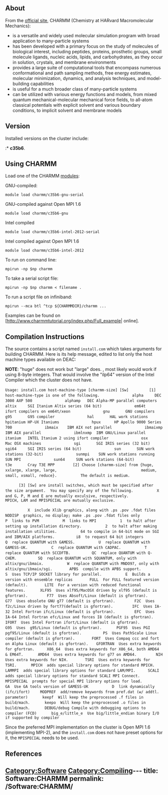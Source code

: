 ## About

From the [official site](http://www.charmm.org/), CHARMM (Chemistry at
HARvard Macromolecular Mechanics):

  - is a versatile and widely used molecular simulation program with
    broad application to many-particle systems
  - has been developed with a primary focus on the study of molecules of
    biological interest, including peptides, proteins, prosthetic
    groups, small molecule ligands, nucleic acids, lipids, and
    carbohydrates, as they occur in solution, crystals, and membrane
    environments
  - provides a large suite of computational tools that encompass
    numerous conformational and path sampling methods, free energy
    estimates, molecular minimization, dynamics, and analysis
    techniques, and model-building capabilities
  - is useful for a much broader class of many-particle systems
  - can be utilized with various energy functions and models, from mixed
    quantum mechanical-molecular mechanical force fields, to all-atom
    classical potentials with explicit solvent and various boundary
    conditions, to implicit solvent and membrane models

## Version

Installed versions on the cluster include:

:\* **c35b6**.

## Using CHARMM

Load one of the CHARMM
[modules](Quick_Start_Guide:Environment_Modules "wikilink"):

GNU-compiled:

`module load charmm/c35b6-gnu-serial`

GNU-compiled against Open MPI 1.6

`module load charmm/c35b6-gnu`

Intel compiled

`module load charmm/c35b6-intel-2012-serial`

Intel compiled against Open MPI 1.6

`module load charmm/c35b6-intel-2012`

To run on command line:

`mpirun -np $np charmm`

To take a serial script file:

`mpirun -np $np charmm < filename .`

To run a script file on infiniband:

`mpirun --mca btl ^tcp ${CHARMMDIR}/charmm ...`

Examples can be found on
\[<http://www.charmmtutorial.org/index.php/Full_example>| online\].

## Compilation Instructions

The source contains a script named `install.com` which takes arguments
for building CHARMM. Here is its help message, edited to list only the
host machine types available on DEAC:

**NOTE**: "huge" does not work but "large" does. , most likely would
work if using 8-byte integers. That would involve the "ilp64" version of
the Intel Compiler which the cluster does not
have.

`Usage: install.com host-machine-type [charmm-size] [Sw]`
`  `
`      [1] host-machine-type is one of the following.`
`              alpha     DEC 3000 AXP 500`
`              alphamp   DEC Alpha-MP parallel computers`
`              altix     SGI Itanium Altix series (64 bit)`
`              em64t     ifort compilers on em64t/xeon`
`              gnu       GNU compilers`
`              g95       G95 compiler`
`              hal       HAL work stations`
`              hpitanium HP-UX Itaniums`
`              hpux      HP Apollo 9000 Series 700`
`              ibmaix    IBM AIX not parallel`
`              ibmaixmp  IBM AIX parallel`
`              ibmlnxmp  IBM GNU/Linux parallel`
`              itanium   INTEL Itanium 2 using ifort compiler`
`              osx       Mac OSX machines`
`              sgi       SGI IRIS series (32 bit)`
`              sgi64     SGI IRIS series (64 bit)`
`              sun       SUN work stations (32-bit)`
`              sunmpi    SUN work stations running SUN MPI`
`              sun64     SUN work stations (64-bit)`
`              t3e       Cray T3E MPP`
` `
`      [2] Choose [charmm-size] from {huge, xxlarge, xlarge, large,`
`                                     medium, small, xsmall, reduce}.`
`          The default is medium.`

`      [3] [Sw] are install switches, which must be specified after`
`          the size argument.  You may specify any of the following.`
`          X and G, P, M and E are mutually exculsive, respectively.`
`          MPICH, LAM and MPISPECIAL are mutually exclusive.`

`          X  include Xlib graphics, along with .ps .pov .fdat files`
`     NODISP  graphics, no display; make .ps .pov .fdat files only`
`          P  links to PVM`
`          M  links to MPI`
`          1  to halt after setting up installation directory.`
`          2  to halt after making installation utilities.`
`          64 to compile in 64-bit mode on SGI and IBM/AIX platforms.`
`         i8  to request 64 bit integers`
`          Q  replace QUANTUM with GAMESS.`
`          U  replace QUANTUM with GAMESS-UK.`
`          C  replace QUANTUM with CADPAC.`
`          T  replace QUANTUM with SCCDFTB.`
`         QC  replace QUANTUM with Q-CHEM.`
`         SQ  replace QUANTUM with SQUANTUM, only with altix/gnu/ibmaix.`
`          W  replace QUANTUM with MNDO97, only with altix/gnu/ibmaix/sgi.`
`       APBS  compile with APBS support.`
`          S  Uses TCP/IP SOCKET library for parallel.`
`          E  Builds a version with ensemble replicas`
`       FULL  For FULL featured version (default).`
`       LITE  For a version with reduced functional features.`
`      XLF95  Uses xlf95/MacOSX driven by xlf95 (default is gfortran).`
`        F77  Uses Absoft/Linux (default is gfortran).`
`        G77  Uses obsolete GNU g77 (default is gfortran).`
`        F2C  Uses f2c/Linux driven by fort77(default is gfortran).`
`        IFC  Uses IA-32 Intel Fortran ifc/Linux (default is gfortran).`
`        EFC  Uses IA-64 Intel Fortran efc/Linux and forces I8 (default is gfortran).`
`      IFORT  Uses Intel Fortran ifort/Linux (default is gfortran).`
`        G95  Uses  g95/Linux (default is gfortran).`
`      PGF95  Uses PGI pgf95/Linux (default is gfortran).`
`         PS  Uses PathScale Linux compiler (default is gfortran).`
`       FORT  Uses Compaq ccc and fort on Alpha Linux (default is gfortran).`
`   GFORTRAN  Uses extra keywords for gfortran.`
`     X86_64  Uses extra keywords for X86_64, both AMD64 & EM64T.`
`      AMD64  Uses extra keywords for g77 on AMD64.`
`        NIH  Uses extra keywords for NIH.`
`       TSRI  Uses extra keywords for TSRI.`
`      MPICH  adds special library options for standard MPICH.`
`     LAMMPI  adds special library options for standard LAM/MPI.`
`     SCALI   adds special library options for standard SCALI MPI Connect.`
` MPISPECIAL  prompts for special MPI library options for load.`
`         GA  Use GA tools version of GAMESS-UK`
`          D  link dynamically (ifc/ifort)`
`    MODPREF  add/remove keywords from pref.dat (w/ addtl. parameter)`
`      keepf  Will keep the preprocessed .f files in build/mach.`
`      keepo  Will keep the preprocessed .o files in build/mach.`
`      DEBUG/debug Compile with debugging options to compiler (FCD)`
`      big_e/little_e  Use big/little_endian binary I/O if supported by compiler`

Since the preferred MPI implementation on the cluster is Open MPI 1.6
(implementing MPI-2), and the `install.com` does not have preset options
for it, the `MPISPECIAL` needs to be used.

## References

<references/>

[Category:Software](Category:Software "wikilink")
[Category:Compiling](Category:Compiling "wikilink")---
title: Software:CHARMM
permalink: /Software:CHARMM/
---

